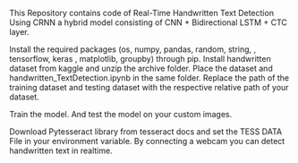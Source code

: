 This Repository contains code of Real-Time Handwritten Text Detection Using CRNN a hybrid model consisting of CNN + Bidirectional LSTM + CTC layer.

Install the required packages (os, numpy, pandas, random, string, , tensorflow, keras , matplotlib, groupby) through pip. Install handwritten dataset from kaggle and unzip the archive folder. Place the dataset and handwritten_TextDetection.ipynb in the same folder. Replace the path of the training dataset and testing dataset with the respective relative path of your dataset.

Train the model. And test the model on your custom images.

Download Pytesseract library from tesseract docs and set the TESS DATA File in your environment variable. By connecting a webcam you can detect handwritten text in realtime.

